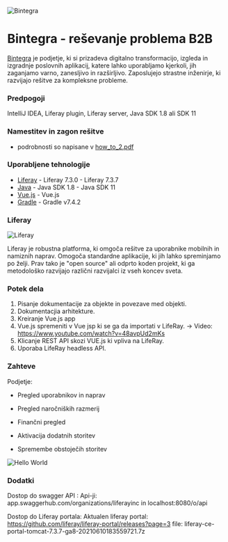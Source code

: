 ![Bintegra](https://media-exp1.licdn.com/dms/image/C4E0BAQFfcnhNZjuFPA/company-logo_200_200/0/1637844410656?e=2147483647&v=beta&t=xnkLXaUGoC6dlo3W9ocPDAmgB1Q-ubZO4DlsLl9fUgg)

<h1>Bintegra - reševanje problema B2B</h1>

<a href="https://www.bintegra.com/">Bintegra</a> je podjetje, ki si prizadeva digitalno transformacijo, izgleda in izgradnje poslovnih aplikacij, katere lahko uporabljamo kjerkoli, jih zaganjamo varno, zanesljivo in razširljivo. Zaposlujejo strastne inženirje, ki razvijajo rešitve za kompleksne probleme.


<h3>Predpogoji</h3>

IntelliJ IDEA, Liferay plugin, Liferay server, Java SDK 1.8 ali SDK 11


<h3>Namestitev in zagon rešitve</h3>

 - podrobnosti so napisane v <a href="how_to_2.pdf">how_to_2.pdf</a>


<h3>Uporabljene tehnologije</h3>

- <a href="https://www.liferay.com/" target="_blank">Liferay</a> - Liferay 7.3.0 - Liferay 7.3.7
- <a href="https://www.java.com/en/Java" target="_blank">Java</a> - Java SDK 1.8 - Java SDK 11
- <a href="https://vuejs.org/" target="_blank">Vue.js</a> - Vue.js
- <a href="https://gradle.org/releases/" target="_blank">Gradle</a> - Gradle v7.4.2


<h3>Liferay</h3>

![Liferay](https://res.cloudinary.com/crunchbase-production/image/upload/c_lpad,f_auto,q_auto:eco,dpr_1/gntp637fmgntsj6z2kec)

Liferay je robustna platforma, ki omgoča rešitve za uporabnike mobilnih in namiznih naprav. Omogoča standardne aplikacije, ki jih lahko spreminjamo po želji. Prav tako je "open source" ali odprto koden projekt, ki ga metodološko razvijajo različni razvijalci iz vseh koncev sveta.


<h3>Potek dela</h3>

1. Pisanje dokumentacije za objekte in povezave med objekti.
2. Dokumentacjia arhitekture.
3. Kreiranje Vue.js app
4. Vue.js spremeniti v Vue jsp ki se ga da importati v LifeRay. -> Video: https://www.youtube.com/watch?v=48avpUd2mKs
5. Klicanje REST API skozi VUE.js ki vpliva na LifeRay.
6. Uporaba LifeRay headless API.


<h3>Zahteve</h3>

Podjetje: 

- Pregled uporabnikov in naprav 

- Pregled naročniških razmerij 

- Finančni pregled 

- Aktivacija dodatnih storitev 

- Spremembe obstoječih storitev 


![Hello World](https://1.bp.blogspot.com/-05Xmpg2QR60/XpK9iBNT2cI/AAAAAAAABio/iX_YuC5n6v4JXAEaDCjOyCOcLH2FWjAfQCLcBGAsYHQ/s1600/Screenshot_2020-04-12%2BHome%2B-%2BLiferay%25281%2529.png)

<h3>Dodatki</h3>

Dostop do swagger API :
Api-ji: app.swaggerhub.com/organizations/liferayinc in localhost:8080/o/api

Dostop do Liferay portala:
Aktualen liferay portal: https://github.com/liferay/liferay-portal/releases?page=3
                   file: liferay-ce-portal-tomcat-7.3.7-ga8-20210610183559721.7z
 
